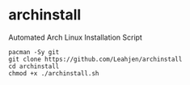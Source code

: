 # archinstall
Automated Arch Linux Installation Script

```
pacman -Sy git
git clone https://github.com/Leahjen/archinstall
cd archinstall
chmod +x ./archinstall.sh
```
